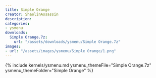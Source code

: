 ```yaml
---
title: Simple Orange
creator: ShaolinAssassin
description: 
categories:
- ysmenu
downloads:
  Simple Orange.7z:
    url: "/assets/downloads/ysmenu/Simple Orange.7z"
images:
- url: "/assets/images/ysmenu/Simple Orange/1.png"
---
```


{% include kernels/ysmenu.md ysmenu_themeFile="Simple Orange.7z" ysmenu_themeFolder="Simple Orange" %}
